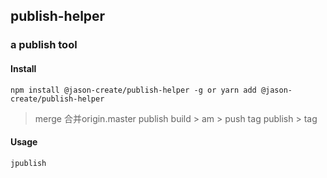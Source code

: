 ## publish-helper
### a publish tool

#### Install
`
npm install @jason-create/publish-helper -g or yarn add @jason-create/publish-helper
`
> merge 合并origin.master
> publish build > am > push
> tag publish > tag 

#### Usage

```sh
jpublish 
```